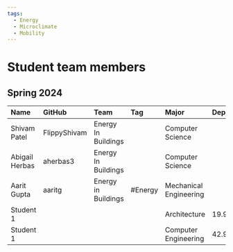 ```yaml
---
tags:
  - Energy
  - Microclimate
  - Mobility
---
```


# Student team members

## Spring 2024

| Name      | GitHub | Team | Tag | Major                  | Department |
|:--------- |:------ |:---- |:--- |:---------------------- |:---------- |
| Shivam Patel | FlippyShivam |Energy In Buildings|     | Computer Science |  |
| Abigail Herbas | aherbas3 |Energy In Buildings|     | Computer Science |  |
| Aarit Gupta | aaritg | Energy in Buildings | #Energy | Mechanical Engineering | |
| Student 1 |        |      |     | Architecture           | 19.99      |
| Student 1 |        |      |     | Computer Engineering   | 42.99      |
